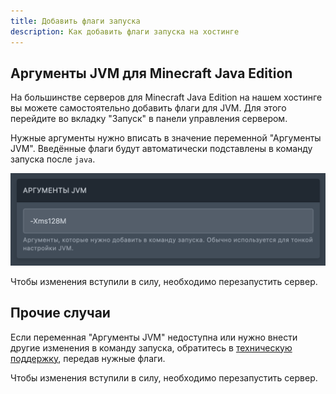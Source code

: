 ```yaml
---
title: Добавить флаги запуска
description: Как добавить флаги запуска на хостинге
---
```


## Аргументы JVM для Minecraft Java Edition

На большинстве серверов для Minecraft Java Edition на нашем хостинге вы можете самостоятельно добавить флаги для JVM. Для этого перейдите во вкладку "Запуск" в панели управления сервером.

Нужные аргументы нужно вписать в значение переменной "Аргументы JVM". Введённые флаги будут автоматически подставлены в команду запуска после `java`.

![Переменная для аргументов JVM](/images/guides/add-flags/args-variable.png)

Чтобы изменения вступили в силу, необходимо перезапустить сервер.

## Прочие случаи

Если переменная "Аргументы JVM" недоступна или нужно внести другие изменения в команду запуска, обратитесь в [техническую поддержку](/support), передав нужные флаги.

Чтобы изменения вступили в силу, необходимо перезапустить сервер.
